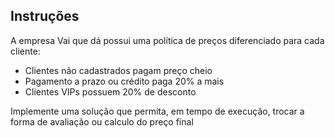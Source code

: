 ## Instruções

A empresa Vai que dá possui uma política de preços diferenciado para cada cliente:

 * Clientes não cadastrados pagam preço cheio
 * Pagamento a prazo ou crédito paga 20% a mais
 * Clientes VIPs possuem 20% de desconto
 
 Implemente uma solução que permita, em tempo de execução, trocar a forma de avaliação ou calculo do preço final

